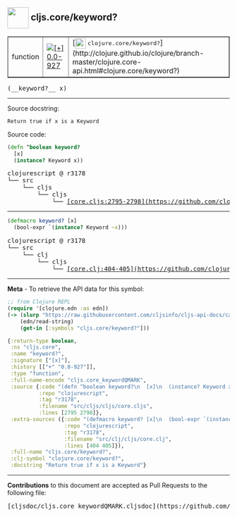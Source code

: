 ## <img width="48px" valign="middle" src="http://i.imgur.com/Hi20huC.png"> cljs.core/keyword?

 <table border="1">
<tr>

<td>function</td>
<td><a href="https://github.com/cljsinfo/cljs-api-docs/tree/0.0-927"><img valign="middle" alt="[+] 0.0-927" src="https://img.shields.io/badge/+-0.0--927-lightgrey.svg"></a> </td>
<td>
[<img height="24px" valign="middle" src="http://i.imgur.com/1GjPKvB.png"> <samp>clojure.core/keyword?</samp>](http://clojure.github.io/clojure/branch-master/clojure.core-api.html#clojure.core/keyword?)
</td>
</tr>
</table>

 <samp>
(__keyword?__ x)<br>
</samp>

---




Source docstring:

```
Return true if x is a Keyword
```

Source code:

```clj
(defn ^boolean keyword?
  [x]
  (instance? Keyword x))
```

 <pre>
clojurescript @ r3178
└── src
    └── cljs
        └── cljs
            └── <ins>[core.cljs:2795-2798](https://github.com/clojure/clojurescript/blob/r3178/src/cljs/cljs/core.cljs#L2795-L2798)</ins>
</pre>


---

```clj
(defmacro keyword? [x]
  (bool-expr `(instance? Keyword ~x)))
```

 <pre>
clojurescript @ r3178
└── src
    └── clj
        └── cljs
            └── <ins>[core.clj:404-405](https://github.com/clojure/clojurescript/blob/r3178/src/clj/cljs/core.clj#L404-L405)</ins>
</pre>

---

__Meta__ - To retrieve the API data for this symbol:

```clj
;; from Clojure REPL
(require '[clojure.edn :as edn])
(-> (slurp "https://raw.githubusercontent.com/cljsinfo/cljs-api-docs/catalog/cljs-api.edn")
    (edn/read-string)
    (get-in [:symbols "cljs.core/keyword?"]))
```

```clj
{:return-type boolean,
 :ns "cljs.core",
 :name "keyword?",
 :signature ["[x]"],
 :history [["+" "0.0-927"]],
 :type "function",
 :full-name-encode "cljs.core_keywordQMARK",
 :source {:code "(defn ^boolean keyword?\n  [x]\n  (instance? Keyword x))",
          :repo "clojurescript",
          :tag "r3178",
          :filename "src/cljs/cljs/core.cljs",
          :lines [2795 2798]},
 :extra-sources ({:code "(defmacro keyword? [x]\n  (bool-expr `(instance? Keyword ~x)))",
                  :repo "clojurescript",
                  :tag "r3178",
                  :filename "src/clj/cljs/core.clj",
                  :lines [404 405]}),
 :full-name "cljs.core/keyword?",
 :clj-symbol "clojure.core/keyword?",
 :docstring "Return true if x is a Keyword"}

```

---

__Contributions__ to this document are accepted as Pull Requests to the following file:

 <pre>
[cljsdoc/cljs.core_keywordQMARK.cljsdoc](https://github.com/cljsinfo/cljs-api-docs/blob/master/cljsdoc/cljs.core_keywordQMARK.cljsdoc)
</pre>

